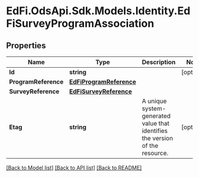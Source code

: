 # EdFi.OdsApi.Sdk.Models.Identity.EdFiSurveyProgramAssociation
## Properties

Name | Type | Description | Notes
------------ | ------------- | ------------- | -------------
**Id** | **string** |  | [optional] 
**ProgramReference** | [**EdFiProgramReference**](EdFiProgramReference.md) |  | 
**SurveyReference** | [**EdFiSurveyReference**](EdFiSurveyReference.md) |  | 
**Etag** | **string** | A unique system-generated value that identifies the version of the resource. | [optional] 

[[Back to Model list]](../README.md#documentation-for-models) [[Back to API list]](../README.md#documentation-for-api-endpoints) [[Back to README]](../README.md)

